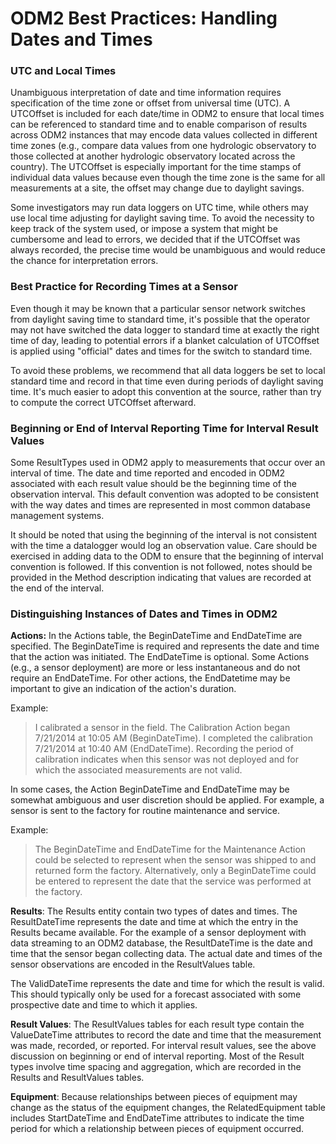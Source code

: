 ODM2 Best Practices: Handling Dates and Times
=============================================

### UTC and Local Times ###
Unambiguous interpretation of date and time information requires specification of the time zone or offset from universal time (UTC). A UTCOffset is included for each date/time in ODM2 to ensure that local times can be referenced to standard time and to enable comparison of results across ODM2 instances that may encode data values collected in different time zones (e.g., compare data values from one hydrologic observatory to those collected at another hydrologic observatory located across the country). The UTCOffset is especially important for the time stamps of individual data values because even though the time zone is the same for all measurements at a site, the offset may change due to daylight savings. 

Some investigators may run data loggers on UTC time, while others may use local time adjusting for daylight saving time. To avoid the necessity to keep track of the system used, or impose a system that might be cumbersome and lead to errors, we decided that if the UTCOffset was always recorded, the precise time would be unambiguous and would reduce the chance for interpretation errors. 

### Best Practice for Recording Times at a Sensor ###
Even though it may be known that a particular sensor network switches from daylight saving time to standard time, it's possible that the operator may not have switched the data logger to standard time at exactly the right time of day, leading to potential errors if a blanket calculation of UTCOffset is applied using "official" dates and times for the switch to standard time.

To avoid these problems, we recommend that all data loggers be set to local standard time and record in that time even during periods of daylight saving time. It's much easier to adopt this convention at the source, rather than try to compute the correct UTCOffset afterward.

### Beginning or End of Interval Reporting Time for Interval Result Values ###
Some ResultTypes used in ODM2 apply to measurements that occur over an interval of time. The date and time reported and encoded in ODM2 associated with each result value should be the beginning time of the observation interval. This default convention was adopted to be consistent with the way dates and times are represented in most common database management systems. 

It should be noted that using the beginning of the interval is not consistent with the time a datalogger would log an observation value. Care should be exercised in adding data to the ODM to ensure that the beginning of interval convention is followed. If this convention is not followed, notes should be provided in the Method description indicating that values are recorded at the end of the interval.

### Distinguishing Instances of Dates and Times in ODM2 ###

**Actions:** In the Actions table, the BeginDateTime and EndDateTime are specified. The BeginDateTime is required and represents the date and time that the action was initiated. The EndDateTime is optional. Some Actions (e.g., a sensor deployment) are more or less instantaneous and do not require an EndDateTime. For other actions, the EndDatetime may be important to give an indication of the action's duration.

Example:

>I calibrated a sensor in the field. The Calibration Action began 7/21/2014 at 10:05 AM (BeginDateTime). I completed the calibration 7/21/2014 at 10:40 AM (EndDateTime). Recording the period of calibration indicates when this sensor was not deployed and for which the associated measurements are not valid.

In some cases, the Action BeginDateTime and EndDateTime may be somewhat ambiguous and user discretion should be applied. For example, a sensor is sent to the factory for routine maintenance and service. 

Example:

>The BeginDateTime and EndDateTime for the Maintenance Action could be selected to represent when the sensor was shipped to and returned form the factory. Alternatively, only a BeginDateTime could be entered to represent the date that the service was performed at the factory.

**Results**: The Results entity contain two types of dates and times. The ResultDateTime represents the date and time at which the entry in the Results became available. For the example of a sensor deployment with data streaming to an ODM2 database, the ResultDateTime is the date and time that the sensor began collecting data. The actual date and times of the sensor observations are encoded in the ResultValues table. 

The ValidDateTime represents the date and time for which the result is valid. This should typically only be used for a forecast associated with some prospective date and time to which it applies.  

**Result Values**: The ResultValues tables for each result type contain the ValueDateTime attributes to record the date and time that the measurement was made, recorded, or reported. For interval result values, see the above discussion on beginning or end of interval reporting. Most of the Result types involve time spacing and aggregation, which are recorded in the Results and ResultValues tables.

**Equipment**: Because relationships between pieces of equipment may change as the status of the equipment changes, the RelatedEquipment table includes StartDateTime and EndDateTime attributes to indicate the time period for which a relationship between pieces of equipment occurred.
